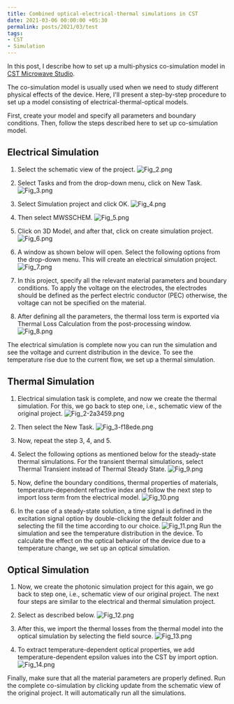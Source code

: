 ```yaml
---
title: Combined optical-electrical-thermal simulations in CST
date: 2021-03-06 00:00:00 +05:30
permalink: posts/2021/03/test
tags:
- CST
- Simulation
---
```


In this post, I describe how to set up a multi-physics co-simulation model in [CST Microwave Studio](https://www.3ds.com/products-services/simulia/products/cst-studio-suite/).

The co-simulation model is usually used when we need to study different physical effects of the device. Here, I'll present a step-by-step procedure to set up a model consisting of electrical-thermal-optical models.

First, create your model and specify all parameters and boundary conditions. Then, follow the steps described here to set up co-simulation model.

## Electrical Simulation
1. Select the schematic view of the project.
![Fig_2.png](/uploads/Fig_2.png)

2. Select Tasks and from the drop-down menu, click on New Task.
![Fig_3.png](/uploads/Fig_3.png)

3. Select Simulation project and click OK.
![Fig_4.png](/uploads/Fig_4.png)

4. Then select MWSSCHEM.
![Fig_5.png](/uploads/Fig_5.png)

5. Click on 3D Model, and after that, click on create simulation project.
![Fig_6.png](/uploads/Fig_6.png)

6. A window as shown below will open. Select the following options from the drop-down menu. This will create an electrical simulation project.
![Fig_7.png](/uploads/Fig_7.png)

7. In this project, specify all the relevant material parameters and boundary conditions. To apply the voltage on the electrodes, the electrodes should be defined as the perfect electric conductor (PEC) otherwise, the voltage can not be specified on the material. 

8. After defining all the parameters, the thermal loss term is exported via Thermal Loss Calculation from the post-processing window.
![Fig_8.png](/uploads/Fig_8.png)

The electrical simulation is complete now you can run the simulation and see the voltage and current distribution in the device. To see the temperature rise due to the current flow, we set up a thermal simulation. 

## Thermal Simulation
1. Electrical simulation task is complete, and now we create the thermal simulation. For this, we go back to step one, i.e., schematic view of the original project.
![Fig_2-2a3459.png](/uploads/Fig_2-2a3459.png)

2. Then select the New Task.
![Fig_3-f18ede.png](/uploads/Fig_3-f18ede.png)

3. Now, repeat the step 3, 4, and 5. 

4. Select the following options as mentioned below for the steady-state thermal simulations. For the transient thermal simulations, select Thermal Transient instead of Thermal Steady State.
![Fig_9.png](/uploads/Fig_9.png)

5. Now, define the boundary conditions, thermal properties of materials, temperature-dependent refractive index and follow the next step to import loss term from the electrical model.
![Fig_10.png](/uploads/Fig_10.png)

6. In the case of a steady-state solution, a time signal is defined in the excitation signal option by double-clicking the default folder and selecting the fill the time according to our choice.
![Fig_11.png](/uploads/Fig_11.png)
Run the simulation and see the temperature distribution in the device. To calculate the effect on the optical behavior of the device due to a temperature change, we set up an optical simulation. 

## Optical Simulation
1. Now, we create the photonic simulation project for this again, we go back to step one, i.e., schematic view of our original project. The next four steps are similar to the electrical and thermal simulation project.
15. Select as described below. 
![Fig_12.png](/uploads/Fig_12.png)

2. After this, we import the thermal losses from the thermal model into the optical simulation by selecting the field source.
![Fig_13.png](/uploads/Fig_13.png)

3. To extract temperature-dependent optical properties, we add temperature-dependent epsilon values into the CST by import option.
![Fig_14.png](/uploads/Fig_14.png)

Finally, make sure that all the material parameters are properly defined. Run the complete co-simulation by clicking update from the schematic view of the original project. It will automatically run all the simulations.




